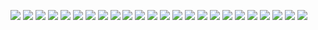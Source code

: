 ![](./media.009.png)
![](./media.010.png)
![](./media.011.png)
![](./media.012.png)
![](./media.013.png)
![](./media.014.png)
![](./media.015.png)
![](./media.016.png)
![](./media.017.png)
![](./media.018.png)
![](./media.019.png)
![](./media.020.png)
![](./media.021.png)
![](./media.022.png)
![](./media.023.png)
![](./media.024.png)
![](./media.025.png)
![](./media.026.png)
![](./media.027.png)
![](./media.028.png)
![](./media.029.png)
![](./media.030.png)
![](./media.031.png)
![](./media.032.png)